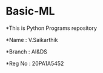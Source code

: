 # Basic-ML

*This is Python Programs repository

*Name : V.Saikarthik

*Branch : AI&DS

*Reg No : 20PA1A5452
